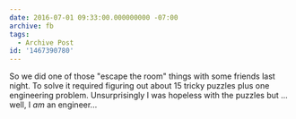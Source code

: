 ```yaml
---
date: 2016-07-01 09:33:00.000000000 -07:00
archive: fb
tags: 
  - Archive Post
id: '1467390780'
---
```


So we did one of those "escape the room" things with some friends last night. To solve it required figuring out about 15 tricky puzzles plus one engineering problem. Unsurprisingly I was hopeless with the puzzles but ... well, I *am* an engineer...
